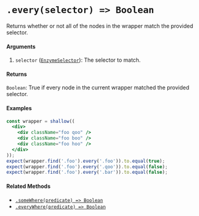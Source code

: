 # `.every(selector) => Boolean`

Returns whether or not all of the nodes in the wrapper match the provided selector.


#### Arguments

1. `selector` ([`EnzymeSelector`](../selector.md)): The selector to match.



#### Returns

`Boolean`: True if every node in the current wrapper matched the provided selector.



#### Examples

```jsx
const wrapper = shallow((
  <div>
    <div className="foo qoo" />
    <div className="foo boo" />
    <div className="foo hoo" />
  </div>
));
expect(wrapper.find('.foo').every('.foo')).to.equal(true);
expect(wrapper.find('.foo').every('.qoo')).to.equal(false);
expect(wrapper.find('.foo').every('.bar')).to.equal(false);
```

#### Related Methods

- [`.someWhere(predicate) => Boolean`](someWhere.md)
- [`.everyWhere(predicate) => Boolean`](everyWhere.md)
